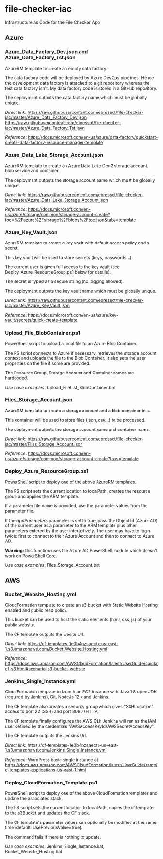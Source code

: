 # file-checker-iac
Infrastructure as Code for the File Checker App

## Azure

### Azure_Data_Factory_Dev.json and Azure_Data_Factory_Tst.json
AzureRM template to create an empty data factory.

The data factory code will be deployed by Azure DevOps pipelines. Hence the development data factory is attached to a git repository whereas the test data factory isn't. My data factory code is stored in a GitHub repository.

The deployment outputs the data factory name which must be globally unique.

_Direct link_: https://raw.githubusercontent.com/ebressot/file-checker-iac/master/Azure_Data_Factory_Dev.json
 https://raw.githubusercontent.com/ebressot/file-checker-iac/master/Azure_Data_Factory_Tst.json

_Reference_: https://docs.microsoft.com/en-us/azure/data-factory/quickstart-create-data-factory-resource-manager-template

### Azure_Data_Lake_Storage_Account.json
AzureRM template to create an Azure Data Lake Gen2 storage account, blob service and container.

The deployment outputs the storage account name which must be globally unique.

_Direct link_: https://raw.githubusercontent.com/ebressot/file-checker-iac/master/Azure_Data_Lake_Storage_Account.json

_Reference_: https://docs.microsoft.com/en-us/azure/storage/common/storage-account-create?toc=%2Fazure%2Fstorage%2Fblobs%2Ftoc.json&tabs=template

### Azure_Key_Vault.json
AzureRM template to create a key vault with default access policy and a secret.

This key vault will be used to store secrets (keys, passwords...).

The current user is given full access to the key vault (see Deploy_Azure_ResourceGroup.ps1 below for details).

The secret is typed as a secure string (no logging allowed).

The deployment outputs the key vault name which must be globally unique.

_Direct link_: https://raw.githubusercontent.com/ebressot/file-checker-iac/master/Azure_Key_Vault.json

_Reference_: https://docs.microsoft.com/en-us/azure/key-vault/secrets/quick-create-template

### Upload_File_BlobContainer.ps1
PowerShell script to upload a local file to an Azure Blob Container.

The PS script connects to Azure if necessary, retrieves the storage account context and uploads the file to the Blob Container. It also sets the user properties on the file if some are provided.

The Resource Group, Storage Account and Container names are hardcoded.

_Use case examples_: Upload_FileList_BlobContainer.bat

### Files_Storage_Account.json
AzureRM template to create a storage account and a blob container in it.

This container will be used to store files (json, csv...) to be processed.

The deployment outputs the storage account name and container name.

_Direct link_: https://raw.githubusercontent.com/ebressot/file-checker-iac/master/Files_Storage_Account.json

_Reference_: https://docs.microsoft.com/en-us/azure/storage/common/storage-account-create?tabs=template

### Deploy_Azure_ResourceGroup.ps1
PowerShell script to deploy one of the above AzureRM templates.

The PS script sets the current location to localPath, creates the resource group and applies the ARM template.

If a parameter file name is provided, use the parameter values from the parameter file.

If the *appParameters* parameter is set to true, pass the Object Id (Azure AD) of the current user as a parameter to the ARM template plus other parameters entered by the user interactively. The user may have to login twice: first to connect to their Azure Account and then to connect to Azure AD.

**Warning:** this function uses the Azure AD PowerShell module which doesn't work on PowerShell Core.

_Use case examples_: Files_Storage_Account.bat

## AWS

### Bucket_Website_Hosting.yml
CloudFormation template to create an s3 bucket with Static Website Hosting enabled and public read policy.

This bucket can be used to host the static elements (html, css, js) of your public website.

The CF template outputs the wesite Url.

_Direct link_: https://cf-templates-1e0b4nzsaectk-us-east-1.s3.amazonaws.com/Bucket_Website_Hosting.yml

_Reference_: https://docs.aws.amazon.com/AWSCloudFormation/latest/UserGuide/quickref-s3.html#scenario-s3-bucket-website

### Jenkins_Single_Instance.yml
CloudFormation template to launch an EC2 instance with Java 1.8 open JDK (required by Jenkins), Git, NodeJs 12.x and Jenkins.

The CF template also creates a security group which gives "SSHLocation" access to port 22 (SSH) and port 8080 (HTTP).

The CF template finally configures the AWS CLI: Jenkins will run as the IAM user defined by the credentials "AWSAccessKeyId/AWSSecretAccessKey".

The CF template outputs the Jenkins Url.

_Direct link_: https://cf-templates-1e0b4nzsaectk-us-east-1.s3.amazonaws.com/Jenkins_Single_Instance.yml

_Reference_: WordPress basic single instance at https://docs.aws.amazon.com/AWSCloudFormation/latest/UserGuide/sample-templates-applications-us-east-1.html

### Deploy_CloudFormation_Template.ps1
PowerShell script to deploy one of the above CloudFormation templates and update the associated stack.

The PS script sets the current location to localPath, copies the cfTemplate to the s3Bucket and updates the CF stack.

The CF template's parameter values can optionally be modified at the same time (default: UsePreviousValue=true).

The command fails if there is nothing to update.

_Use case examples_: Jenkins_Single_Instance.bat, Bucket_Website_Hosting.bat

